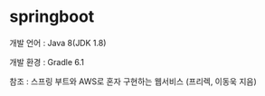 # springboot

개발 언어 : Java 8(JDK 1.8)

개발 환경 : Gradle 6.1

참조 : 스프링 부트와 AWS로 혼자 구현하는 웹서비스 (프리렉, 이동욱 지음)
